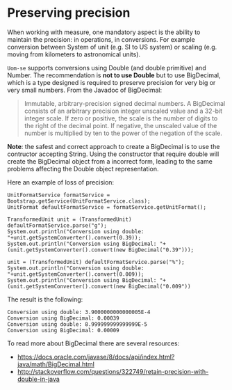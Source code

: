 # Preserving precision

When working with measure, one mandatory aspect is the ability to maintain the precision: in operations, in conversions.
For example conversion between System of unit (e.g. SI to US system) or scaling (e.g. moving from kilometers to astronomical units).

```Uom-se``` supports conversions using Double (and double primitive) and Number. 
The recommendation is **not to use Double** but to use BigDecimal, which is a type designed is required to preserve precision for very big or very small numbers. From the Javadoc of BigDecimal: 

> Immutable, arbitrary-precision signed decimal numbers. A BigDecimal consists of an arbitrary precision integer unscaled value and a 32-bit integer scale. If zero or positive, the scale is the number of digits to the right of the decimal point. If negative, the unscaled value of the number is multiplied by ten to the power of the negation of the scale.

**Note**: the safest and correct approach to create a BigDecimal is to use the contructor accepting String. Using the constructor that require double will create the BigDecimal object from a incorrect form, leading to the same problems affecting the Double object representation. 

Here an example of loss of precision: 
```
UnitFormatService formatService = Bootstrap.getService(UnitFormatService.class);
UnitFormat defaultFormatService = formatService.getUnitFormat();

TransformedUnit unit = (TransformedUnit) defaultFormatService.parse("g");
System.out.println("Conversion using double: "+unit.getSystemConverter().convert(0.39));
System.out.println("Conversion using BigDecimal: "+(unit.getSystemConverter().convert(new BigDecimal("0.39")));

unit = (TransformedUnit) defaultFormatService.parse("%");
System.out.println("Conversion using double: "+unit.getSystemConverter().convert(0.009));
System.out.println("Conversion using BigDecimal: "+(unit.getSystemConverter().convert(new BigDecimal("0.009"))
```

The result is the following: 
```
Conversion using double: 3.9000000000000005E-4
Conversion using BigDecimal: 0.00039
Conversion using double: 8.999999999999999E-5
Conversion using BigDecimal: 0.00009
```

To read more about BigDecimal there are several resources: 
- https://docs.oracle.com/javase/8/docs/api/index.html?java/math/BigDecimal.html
- http://stackoverflow.com/questions/322749/retain-precision-with-double-in-java

